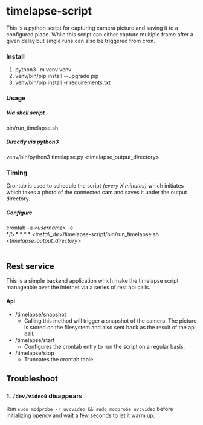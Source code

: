 # timelapse-script
This is a python script for capturing camera picture and saving it to a configured place. While this script can either capture multiple frame after a given delay but single runs can also be triggered from cron.

### Install
1. python3 -m venv venv
2. venv/bin/pip install --upgrade pip
3. venv/bin/pip install -r requirements.txt

### Usage
##### Via shell script
bin/run_timelapse.sh

##### Directly via python3
venv/bin/python3 timelapse.py <timelapse_output_directory>

### Timing
Crontab is used to schedule the script *(every X minutes)*
which initiates which takes a photo of the connected cam and saves it under the output directory.

##### Configure
crontab -u <*username*> -e
<br/>
*/5 * * * * <*install_dir*>/timelapse-script/bin/run_timelapse.sh <*timelapse_output_directory*>
<br/><br/>
## Rest service
This is a simple backend application which make the timelapse script manageable
over the internet via a series of rest api calls.

#### Api
* /timelapse/snapshot
    - Calling this method will trigger a snapshot of the camera.
      The picture is stored on the filesystem and also sent back as the result of the api call.
* /timelapse/start
    - Configures the crontab entry to run the script on a regular basis.
* /timelapse/stop
    - Truncates the crontab table.

## Troubleshoot
### 1. `/dev/video0` disappears
Run `sudo modprobe -r uvcvideo && sudo modprobe uvcvideo` before initializing opencv
and wait a few seconds to let it warm up.